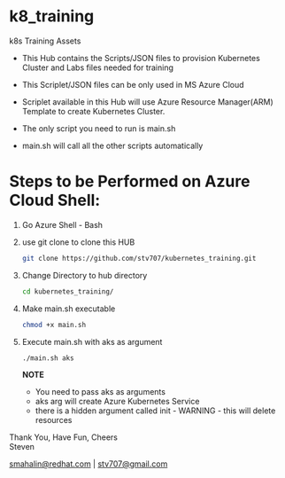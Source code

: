 # k8_training
k8s Training Assets


- This Hub contains the Scripts/JSON files to provision Kubernetes Cluster and Labs files needed for training

- This Scriplet/JSON files can be only used in MS Azure Cloud

- Scriplet available in this Hub will use Azure Resource Manager(ARM) Template to create Kubernetes Cluster.


- The only script you need to run is main.sh

- main.sh will call all the other scripts automatically

# Steps to be Performed on Azure Cloud Shell: 

1. Go Azure Shell - Bash
2. use git clone to clone this HUB
  
   ```sh 
   git clone https://github.com/stv707/kubernetes_training.git
   ```

3. Change Directory to hub directory  

   ```sh 
   cd kubernetes_training/
   ```

4. Make main.sh executable 
   ```sh 
   chmod +x main.sh 
   ``` 

5. Execute main.sh with aks as argument 
   ```sh 
   ./main.sh aks
   ```
   **NOTE**
   - You need to pass aks as arguments
   - aks arg will create Azure Kubernetes Service
   - there is a hidden argument called init - WARNING - this will delete resources 


Thank You, Have Fun, Cheers<br>
Steven<br>

smahalin@redhat.com  | stv707@gmail.com